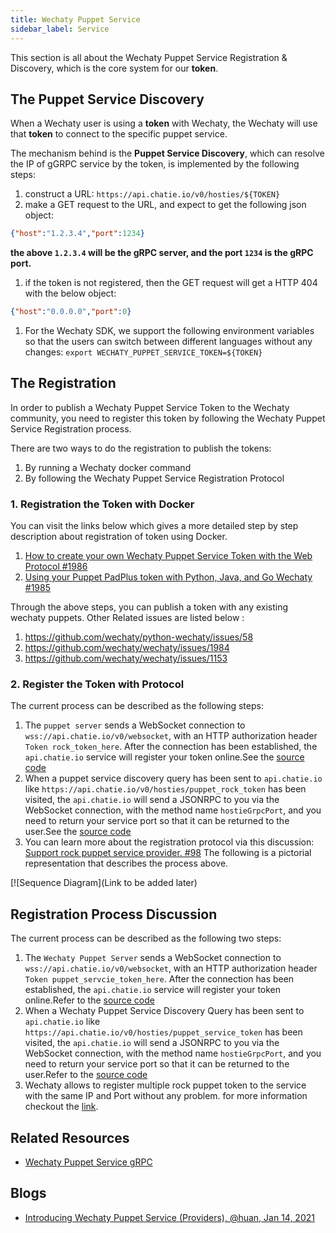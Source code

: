 ```yaml
---
title: Wechaty Puppet Service
sidebar_label: Service
---
```

This section is all about the Wechaty Puppet Service Registration & Discovery, which is the core system for our **token**.

## The Puppet Service Discovery

When a Wechaty user is using a **token** with Wechaty, the Wechaty will use that **token** to connect to the specific puppet service.

The mechanism behind is the **Puppet Service Discovery**, which can resolve the IP of gGRPC service by the token, is implemented by the following steps:

1. construct a URL: `https://api.chatie.io/v0/hosties/${TOKEN}`
1. make a GET request to the URL, and expect to get the following json object:

```json
{"host":"1.2.3.4","port":1234}
```

**the above `1.2.3.4` will be the gRPC server, and the port `1234` is the gRPC port.**

1. if the token is not registered, then the GET request will get a HTTP 404 with the below object:

```json
{"host":"0.0.0.0","port":0}
```

1. For the Wechaty SDK, we support the following environment variables so that the users can switch between different languages without any changes:
`export WECHATY_PUPPET_SERVICE_TOKEN=${TOKEN}`

## The Registration

In order to publish a Wechaty Puppet Service Token to the Wechaty community, you need to register this token by following the Wechaty Puppet Service Registration process.

There are two ways to do the registration to publish the tokens:

1. By running a Wechaty docker command
2. By following the Wechaty Puppet Service Registration Protocol

### 1. Registration the Token with Docker

You can visit the links below which gives a more detailed step by step description about registration of token using Docker.

1. [How to create your own Wechaty Puppet Service Token with the Web Protocol #1986](https://github.com/wechaty/wechaty/issues/1986)
2. [Using your Puppet PadPlus token with Python, Java, and Go Wechaty #1985](https://github.com/wechaty/wechaty/issues/1985)

Through the above steps, you can publish a token with any existing wechaty puppets.
Other Related issues are listed below :

1. <https://github.com/wechaty/python-wechaty/issues/58>
2. <https://github.com/wechaty/wechaty/issues/1984>
3. <https://github.com/wechaty/wechaty/issues/1153>

### 2. Register the Token with Protocol

The current process can be described as the following steps:

1. The `puppet server` sends a WebSocket connection to `wss://api.chatie.io/v0/websocket`, with an HTTP authorization header  `Token rock_token_here`. After the connection has been established, the `api.chatie.io` service will register your token online.See the
[source code](https://github.com/wechaty/wechaty/blob/7e97620e2a92841227a6ae355efa615c5af95b32/src/io.ts#L236)
2. When a puppet service discovery query has been sent to `api.chatie.io` like `https://api.chatie.io/v0/hosties/puppet_rock_token` has been visited, the `api.chatie.io` will send a JSONRPC to you via the WebSocket connection, with the method name `hostieGrpcPort`, and you need to return your service port so that it can be returned to the user.See the [source code](https://github.com/wechaty/wechaty/blob/7e97620e2a92841227a6ae355efa615c5af95b32/src/io.ts#L363)
3. You can learn more about the registration protocol via this discussion: [Support rock puppet service provider. #98](https://github.com/wechaty/wechaty-puppet-service/issues/98)
The following is a pictorial representation that describes the process above.

[![Sequence Diagram](Link to be added later)

## Registration Process Discussion

The current process can be described as the following two steps:

1. The `Wechaty Puppet Server` sends a WebSocket connection to `wss://api.chatie.io/v0/websocket`, with an HTTP authorization header  `Token puppet_servcie_token_here`. After the connection has been established, the `api.chatie.io` service will register your token online.Refer to the [source code](https://github.com/wechaty/wechaty/blob/7e97620e2a92841227a6ae355efa615c5af95b32/src/io.ts#L236)
2. When a Wechaty Puppet Service Discovery Query has been sent to `api.chatie.io` like `https://api.chatie.io/v0/hosties/puppet_service_token` has been visited, the `api.chatie.io` will send a JSONRPC to you via the WebSocket connection, with the method name `hostieGrpcPort`, and you need to return your service port so that it can be returned to the user.Refer to the [source code](https://github.com/wechaty/wechaty/blob/7e97620e2a92841227a6ae355efa615c5af95b32/src/io.ts#L363)
3. Wechaty allows to register multiple rock puppet token to the service with the same IP and Port without any problem.
for more information checkout the [link](https://github.com/wechaty/wechaty-puppet-service/issues/98).

## Related Resources

- [Wechaty Puppet Service gRPC](https://github.com/wechaty/grpc)

## Blogs

- [Introducing Wechaty Puppet Service (Providers), @huan, Jan 14, 2021](https://wechaty.js.org/2021/01/14/wechaty-puppet-service/)
